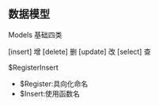 ## 数据模型

Models 基础四类

[insert]  增
[delete]  删
[update]  改
[select]  查

$RegisterInsert  
* $Register:具向化命名
* $Insert:使用函数名  
